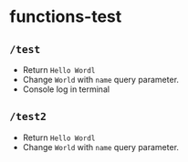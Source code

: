 # functions-test

## `/test`

- Return `Hello Wordl`
- Change `World` with `name` query parameter.
- Console log in terminal

## `/test2`

- Return `Hello Wordl`
- Change `World` with `name` query parameter.

